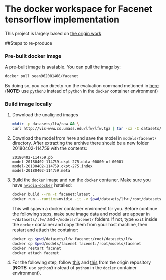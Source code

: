 # The docker workspace for Facenet tensorflow implementation
This project is largely based on [the origin work](https://github.com/davidsandberg/facenet)

##Steps to re-produce

### Pre-built docker image
A pre-built image is available. You can pull the image by:
```bash
docker pull sean962081468/facenet
```
By doing so, you can directy run the evaluation command metioned in [here](https://github.com/davidsandberg/facenet/wiki/Validate-on-lfw#6-run-the-test) 
(**NOTE:** use `python3` instead of `python` in the `docker` container environment)

### Build image locally

1. Download the unaligned images
    ```bash
    mkdir -p datasets/lfw/raw && \
    curl http://vis-www.cs.umass.edu/lfw/lfw.tgz | tar -xz -C datasets/lfw/raw --strip-components=1
    ```

2. Download the model from [here](https://drive.google.com/open?id=1EXPBSXwTaqrSC0OhUdXNmKSh9qJUQ55-) and save the model in `models/facenet/` directory. After extracting the archive there should be a new folder 20180402-114759 with the contents:
    ```
    20180402-114759.pb
    model-20180402-114759.ckpt-275.data-00000-of-00001
    model-20180402-114759.ckpt-275.index
    model-20180402-114759.meta
    ```

3. Build the `docker` image and run the `docker` container. Make sure you have [`nvidia-docker`](https://github.com/NVIDIA/nvidia-docker) installed: 
   ```bash
   docker build --rm -t facenet:latest .
   docker run --runtime=nvidia -it -v $pwd/datasets/lfw:/root/datasets/lfw --name facenet facenet:latest
   ```

   This will spawn a docker container environent for you. Before continue the following steps, make sure image data and model are appear in `~/datasets/lfw/` and `~/models/facenet/` folders. If not, type `exit` inside the `docker` container and copy them from your host machine, then restart and attach the container:
   ```bash
   docker cp $pwd/datasets/lfw facenet:/root/datasets/lfw
   docker cp $pwd/models/facenet facenet:/root/models/facenet
   docker restart facenet
   docker attach facenet
   ```

   

4. For the following step, follow [this](https://github.com/davidsandberg/facenet/wiki/Validate-on-lfw#4-align-the-lfw-dataset) and [this](https://github.com/davidsandberg/facenet/wiki/Validate-on-lfw#6-run-the-test) from the origin repository (**NOTE:** use `python3` instead of `python` in the `docker` container environment). 